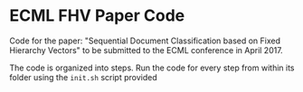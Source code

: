 # ECML FHV Paper Code
Code for the paper: "Sequential Document Classification based on Fixed Hierarchy Vectors" to be submitted to the ECML conference in April 2017.

The code is organized into steps. Run the code for every step from within its folder using the `init.sh` script provided
